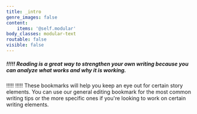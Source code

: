 ```yaml
---
title: _intro
genre_images: false
content:
    items: '@self.modular'
body_classes: modular-text
routable: false
visible: false
---
```


##### !!!!! Reading is a great way to strengthen your own writing because you can analyze what works and why it is working. 
!!!!! 
!!!!! These bookmarks will help you keep an eye out for certain story elements. You can use our general editing bookmark for the most common writing tips or the more specific ones if you're looking to work on certain writing elements.